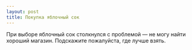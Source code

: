 ```yaml
---
layout: post 
title: Покупка яблочный сок 
--- 
```

При выборе яблочный сок столкнулся с проблемой — не могу найти хороший магазин. Подскажите пожалуйста, где лучше взять.